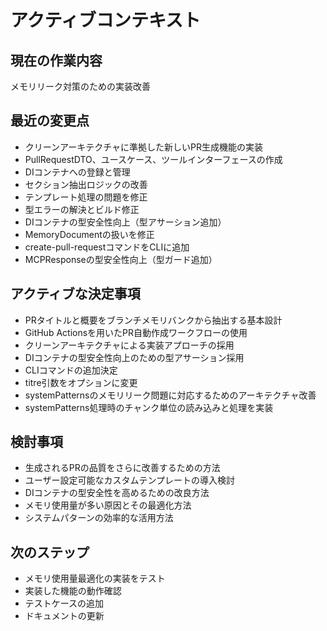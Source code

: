 # アクティブコンテキスト

## 現在の作業内容

メモリリーク対策のための実装改善
## 最近の変更点

- クリーンアーキテクチャに準拠した新しいPR生成機能の実装
- PullRequestDTO、ユースケース、ツールインターフェースの作成
- DIコンテナへの登録と管理
- セクション抽出ロジックの改善
- テンプレート処理の問題を修正
- 型エラーの解決とビルド修正
- DIコンテナの型安全性向上（型アサーション追加）
- MemoryDocumentの扱いを修正
- create-pull-requestコマンドをCLIに追加
- MCPResponseの型安全性向上（型ガード追加）
## アクティブな決定事項

- PRタイトルと概要をブランチメモリバンクから抽出する基本設計
- GitHub Actionsを用いたPR自動作成ワークフローの使用
- クリーンアーキテクチャによる実装アプローチの採用
- DIコンテナの型安全性向上のための型アサーション採用
- CLIコマンドの追加決定
- titre引数をオプションに変更
- systemPatternsのメモリリーク問題に対応するためのアーキテクチャ改善
- systemPatterns処理時のチャンク単位の読み込みと処理を実装
## 検討事項

- 生成されるPRの品質をさらに改善するための方法
- ユーザー設定可能なカスタムテンプレートの導入検討
- DIコンテナの型安全性を高めるための改良方法
- メモリ使用量が多い原因とその最適化方法
- システムパターンの効率的な活用方法
## 次のステップ

- メモリ使用量最適化の実装をテスト
- 実装した機能の動作確認
- テストケースの追加
- ドキュメントの更新
